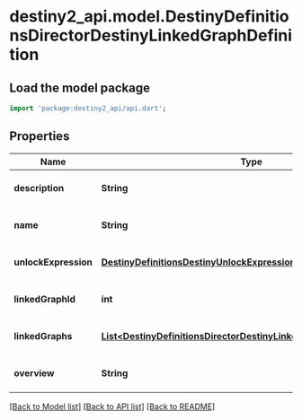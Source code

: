# destiny2_api.model.DestinyDefinitionsDirectorDestinyLinkedGraphDefinition

## Load the model package
```dart
import 'package:destiny2_api/api.dart';
```

## Properties
Name | Type | Description | Notes
------------ | ------------- | ------------- | -------------
**description** | **String** |  | [optional] [default to null]
**name** | **String** |  | [optional] [default to null]
**unlockExpression** | [**DestinyDefinitionsDestinyUnlockExpressionDefinition**](DestinyDefinitionsDestinyUnlockExpressionDefinition.md) |  | [optional] [default to null]
**linkedGraphId** | **int** |  | [optional] [default to null]
**linkedGraphs** | [**List&lt;DestinyDefinitionsDirectorDestinyLinkedGraphEntryDefinition&gt;**](DestinyDefinitionsDirectorDestinyLinkedGraphEntryDefinition.md) |  | [optional] [default to []]
**overview** | **String** |  | [optional] [default to null]

[[Back to Model list]](../README.md#documentation-for-models) [[Back to API list]](../README.md#documentation-for-api-endpoints) [[Back to README]](../README.md)


